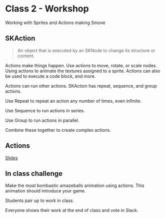 # Class 2 - Workshop

Working with Sprites and Actions making Smove

## SKAction 

> An object that is executed by an SKNode to change its structure or content.

Actions make things happen. Use actions to move, rotate, or scale nodes. 
Using actions to animate the textures assigned to a sprite. Actions
can also be used to execute a code block, and more. 

Actions can run other actions. SKAction has repeat, sequence, and group 
actions. 

Use Repeat to repeat an action any number of times, even infinite. 

Use Sequence to run actions in series. 

Use Group to run actions in parallel. 

Combine these together to create complex actions. 

## Actions 

[Slides](https://docs.google.com/presentation/d/1pNY4vazJ8q65PKLP-tSxZlV-RnajkF07ozPEyW9PUbo/edit?usp=sharing)

## In class challenge 

Make the most bombastic amazeballs animation using actions. This animation 
should introduce your game.

Students pair up to work in class. 

Everyone shows their work at the end of class and vote in Slack. 


